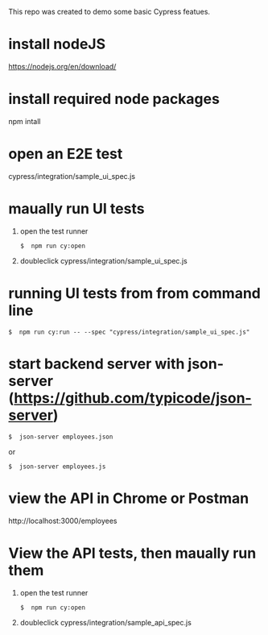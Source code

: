 This repo was created to demo some basic Cypress featues.

# install nodeJS
https://nodejs.org/en/download/

# install required node packages
npm intall

# open an E2E test 
cypress/integration/sample_ui_spec.js

# maually run UI tests
1. open the test runner
    ```console
    $  npm run cy:open
    ```
2. doubleclick cypress/integration/sample_ui_spec.js

# running UI tests from from command line
```console
$  npm run cy:run -- --spec "cypress/integration/sample_ui_spec.js"
```

# start backend server with json-server (https://github.com/typicode/json-server)
```console
$  json-server employees.json
```
or
```console
$  json-server employees.js
```
# view the API in Chrome or Postman
http://localhost:3000/employees

# View the API tests, then maually run them
1. open the test runner
    ```console
    $  npm run cy:open
    ```
2. doubleclick cypress/integration/sample_api_spec.js